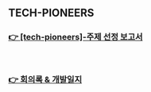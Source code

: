 ## TECH-PIONEERS

### [👉 [tech-pioneers]-주제 선정 보고서](https://github.com/TECH-PIONEERS/capstone-project/blob/main/%EC%A3%BC%EC%A0%9C%20%EC%8B%A0%EC%B2%AD%EC%84%9C/%5Btech-pioneers%5D-%EC%A3%BC%EC%A0%9C%20%EC%84%A0%EC%A0%95%20%EB%B3%B4%EA%B3%A0%EC%84%9C.pdf)

<br/>

### [👉 회의록 & 개발일지](https://tech-pioneers.github.io/)

<!--

**Here are some ideas to get you started:**

🙋‍♀️ A short introduction - what is your organization all about?
🌈 Contribution guidelines - how can the community get involved?
👩‍💻 Useful resources - where can the community find your docs? Is there anything else the community should know?
🍿 Fun facts - what does your team eat for breakfast?
🧙 Remember, you can do mighty things with the power of [Markdown](https://docs.github.com/github/writing-on-github/getting-started-with-writing-and-formatting-on-github/basic-writing-and-formatting-syntax)
-->
